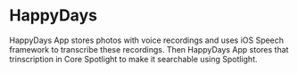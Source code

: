 # HappyDays
HappyDays App stores photos with voice recordings and uses iOS Speech framework to transcribe these recordings. Then HappyDays App stores that trinscription in Core Spotlight to make it searchable using Spotlight.
